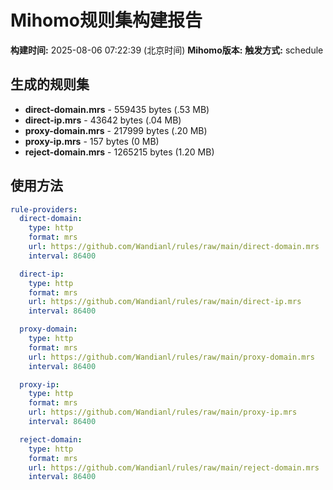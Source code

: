 # Mihomo规则集构建报告

**构建时间:** 2025-08-06 07:22:39 (北京时间)
**Mihomo版本:** 
**触发方式:** schedule

## 生成的规则集

- **direct-domain.mrs** - 559435 bytes (.53 MB)
- **direct-ip.mrs** - 43642 bytes (.04 MB)
- **proxy-domain.mrs** - 217999 bytes (.20 MB)
- **proxy-ip.mrs** - 157 bytes (0 MB)
- **reject-domain.mrs** - 1265215 bytes (1.20 MB)

## 使用方法

```yaml
rule-providers:
  direct-domain:
    type: http
    format: mrs
    url: https://github.com/Wandianl/rules/raw/main/direct-domain.mrs
    interval: 86400

  direct-ip:
    type: http
    format: mrs
    url: https://github.com/Wandianl/rules/raw/main/direct-ip.mrs
    interval: 86400

  proxy-domain:
    type: http
    format: mrs
    url: https://github.com/Wandianl/rules/raw/main/proxy-domain.mrs
    interval: 86400

  proxy-ip:
    type: http
    format: mrs
    url: https://github.com/Wandianl/rules/raw/main/proxy-ip.mrs
    interval: 86400

  reject-domain:
    type: http
    format: mrs
    url: https://github.com/Wandianl/rules/raw/main/reject-domain.mrs
    interval: 86400

```
